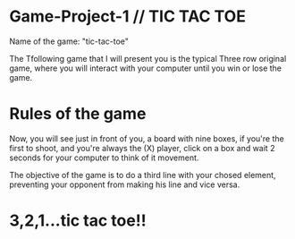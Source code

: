 

# Game-Project-1 // TIC TAC TOE
Name of the game: "tic-tac-toe"

The Tfollowing game that I will present you is the typical Three row original game, where you will interact with your computer until you win or lose the game. 

# Rules of the game


Now, you will see just in front of you, a board with nine boxes, if you're the first to shoot, and you're always the (X) player, click on a box and wait 2 seconds for your computer to think of it movement.

The objective of the game is to do a third line with your chosed element, preventing your opponent from making his line and vice versa. 

# 3,2,1...tic tac toe!!
